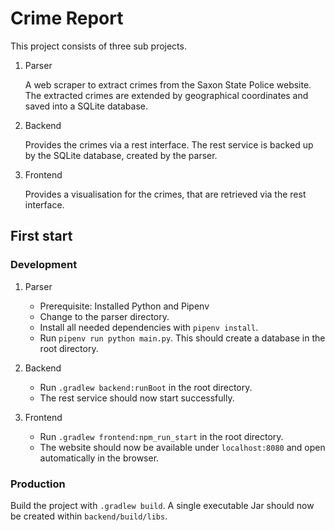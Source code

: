 # Crime Report

This project consists of three sub projects.
1. Parser

   A web scraper to extract crimes from the Saxon State Police website.
   The extracted crimes are extended by geographical coordinates and saved into a SQLite database.
2. Backend

   Provides the crimes via a rest interface.
   The rest service is backed up by the SQLite database, created by the parser.
3. Frontend

   Provides a visualisation for the crimes, that are retrieved via the rest interface.

   
## First start

### Development
1. Parser

   * Prerequisite: Installed Python and Pipenv
   * Change to the parser directory.
   * Install all needed dependencies with `pipenv install`.
   * Run `pipenv run python main.py`. This should create a database in the root directory.
2. Backend

   * Run `.gradlew backend:runBoot` in the root directory.
   * The rest service should now start successfully.
3. Frontend

   * Run `.gradlew frontend:npm_run_start` in the root directory.
   * The website should now be available under `localhost:8080` and open automatically in the browser.

### Production
Build the project with `.gradlew build`. A single executable Jar should now be created within `backend/build/libs`.
